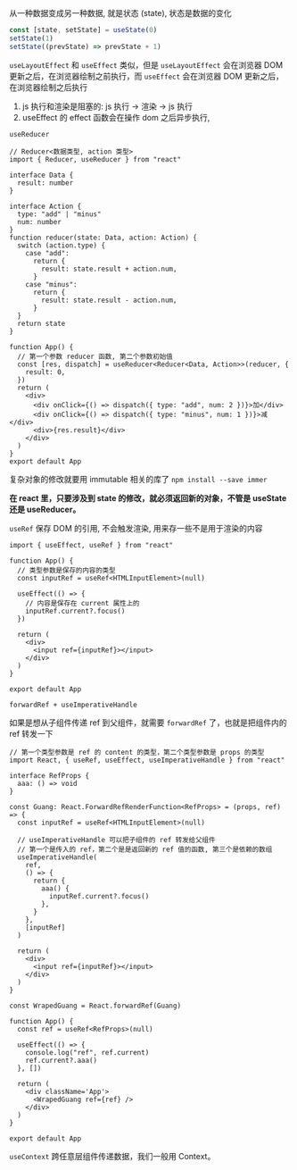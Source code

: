 从一种数据变成另一种数据, 就是状态 (state), 状态是数据的变化

```js
const [state, setState] = useState(0)
setState(1)
setState((prevState) => prevState + 1)
```

`useLayoutEffect` 和 `useEffect` 类似，但是 `useLayoutEffect` 会在浏览器 DOM 更新之后，在浏览器绘制之前执行，而 `useEffect` 会在浏览器 DOM 更新之后，在浏览器绘制之后执行

1. js 执行和渲染是阻塞的: js 执行 -> 渲染 -> js 执行
2. useEffect 的 effect 函数会在操作 dom 之后异步执行,

`useReducer`

```tsx
// Reducer<数据类型, action 类型>
import { Reducer, useReducer } from "react"

interface Data {
  result: number
}

interface Action {
  type: "add" | "minus"
  num: number
}
function reducer(state: Data, action: Action) {
  switch (action.type) {
    case "add":
      return {
        result: state.result + action.num,
      }
    case "minus":
      return {
        result: state.result - action.num,
      }
  }
  return state
}

function App() {
  // 第一个参数 reducer 函数, 第二个参数初始值
  const [res, dispatch] = useReducer<Reducer<Data, Action>>(reducer, {
    result: 0,
  })
  return (
    <div>
      <div onClick={() => dispatch({ type: "add", num: 2 })}>加</div>
      <div onClick={() => dispatch({ type: "minus", num: 1 })}>减</div>
      <div>{res.result}</div>
    </div>
  )
}
export default App
```

复杂对象的修改就要用 immutable 相关的库了 `npm install --save immer`

**在 react 里，只要涉及到 state 的修改，就必须返回新的对象，不管是 useState 还是 useReducer。**

`useRef` 保存 DOM 的引用, 不会触发渲染, 用来存一些不是用于渲染的内容

```tsx
import { useEffect, useRef } from "react"

function App() {
  // 类型参数是保存的内容的类型
  const inputRef = useRef<HTMLInputElement>(null)

  useEffect(() => {
    // 内容是保存在 current 属性上的
    inputRef.current?.focus()
  })

  return (
    <div>
      <input ref={inputRef}></input>
    </div>
  )
}

export default App
```

`forwardRef + useImperativeHandle`

如果是想从子组件传递 ref 到父组件，就需要 `forwardRef` 了，也就是把组件内的 ref 转发一下

```tsx
// 第一个类型参数是 ref 的 content 的类型，第二个类型参数是 props 的类型
import React, { useRef, useEffect, useImperativeHandle } from "react"

interface RefProps {
  aaa: () => void
}

const Guang: React.ForwardRefRenderFunction<RefProps> = (props, ref) => {
  const inputRef = useRef<HTMLInputElement>(null)

  // useImperativeHandle 可以把子组件的 ref 转发给父组件
  // 第一个是传入的 ref，第二个是是返回新的 ref 值的函数, 第三个是依赖的数组
  useImperativeHandle(
    ref,
    () => {
      return {
        aaa() {
          inputRef.current?.focus()
        },
      }
    },
    [inputRef]
  )

  return (
    <div>
      <input ref={inputRef}></input>
    </div>
  )
}

const WrapedGuang = React.forwardRef(Guang)

function App() {
  const ref = useRef<RefProps>(null)

  useEffect(() => {
    console.log("ref", ref.current)
    ref.current?.aaa()
  }, [])

  return (
    <div className='App'>
      <WrapedGuang ref={ref} />
    </div>
  )
}

export default App
```

`useContext` 跨任意层组件传递数据，我们一般用 Context。